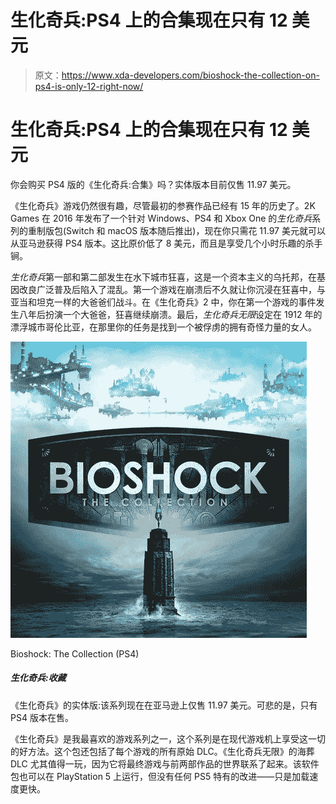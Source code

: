 # 生化奇兵:PS4 上的合集现在只有 12 美元

> 原文：<https://www.xda-developers.com/bioshock-the-collection-on-ps4-is-only-12-right-now/>

# 生化奇兵:PS4 上的合集现在只有 12 美元

你会购买 PS4 版的《生化奇兵:合集》吗？实体版本目前仅售 11.97 美元。

《生化奇兵》游戏仍然很有趣，尽管最初的参赛作品已经有 15 年的历史了。2K Games 在 2016 年发布了一个针对 Windows、PS4 和 Xbox One 的*生化奇兵*系列的重制版包(Switch 和 macOS 版本随后推出)，现在你只需花 11.97 美元就可以从亚马逊获得 PS4 版本。这比原价低了 8 美元，而且是享受几个小时乐趣的杀手锏。

*生化奇兵*第一部和第二部发生在水下城市狂喜，这是一个资本主义的乌托邦，在基因改良广泛普及后陷入了混乱。第一个游戏在崩溃后不久就让你沉浸在狂喜中，与亚当和坦克一样的大爸爸们战斗。在《生化奇兵》2 中，你在第一个游戏的事件发生八年后扮演一个大爸爸，狂喜继续崩溃。最后，*生化奇兵无限*设定在 1912 年的漂浮城市哥伦比亚，在那里你的任务是找到一个被俘虏的拥有奇怪力量的女人。

 <picture>![The physical version of Bioshock: The Collection is now just $11.97 on Amazon. Sadly, only the PS4 version is on sale.](img/b4a5ed8bdc081612a269f1a026574adb.png)</picture> 

Bioshock: The Collection (PS4)

##### 生化奇兵:收藏

《生化奇兵》的实体版:该系列现在在亚马逊上仅售 11.97 美元。可悲的是，只有 PS4 版本在售。

《生化奇兵》是我最喜欢的游戏系列之一，这个系列是在现代游戏机上享受这一切的好方法。这个包还包括了每个游戏的所有原始 DLC。《生化奇兵无限》的海葬 DLC 尤其值得一玩，因为它将最终游戏与前两部作品的世界联系了起来。该软件包也可以在 PlayStation 5 上运行，但没有任何 PS5 特有的改进——只是加载速度更快。